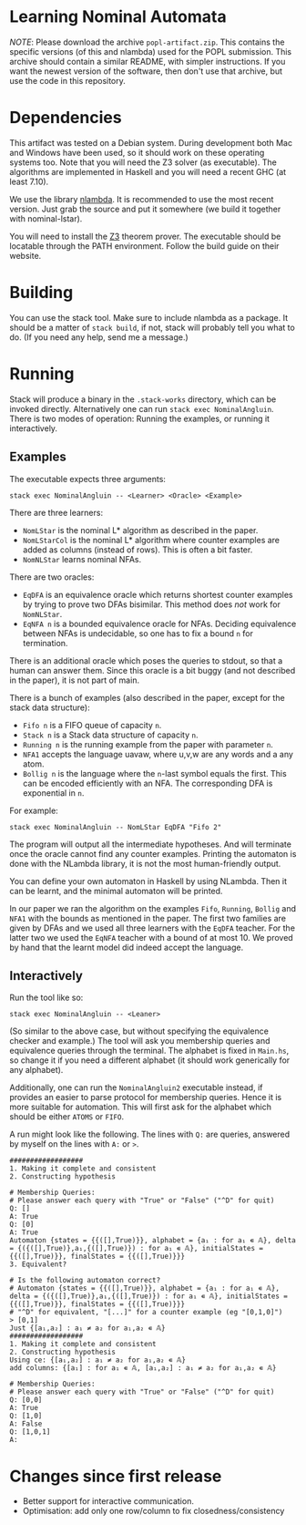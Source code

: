 Learning Nominal Automata
=========================

*NOTE*: Please download the archive `popl-artifact.zip`. This contains the
specific versions (of this and nlambda) used for the POPL submission.
This archive should contain a similar README, with simpler instructions.
If you want the newest version of the software, then don't use that
archive, but use the code in this repository.


# Dependencies

This artifact was tested on a Debian system. During development both Mac and
Windows have been used, so it should work on these operating systems too. Note
that you will need the Z3 solver (as executable). The algorithms are
implemented in Haskell and you will need a recent GHC (at least 7.10).

We use the library [nlambda](https://github.com/szynwelski/nlambda). It
is recommended to use the most recent version. Just grab the source and
put it somewhere (we build it together with nominal-lstar).

You will need to install the [Z3](https://github.com/Z3Prover/z3) theorem
prover. The executable should be locatable through the PATH environment.
Follow the build guide on their website.


# Building

You can use the stack tool. Make sure to include nlambda as a package.
It should be a matter of `stack build`, if not, stack will probably
tell you what to do. (If you need any help, send me a message.)


# Running

Stack will produce a binary in the `.stack-works` directory, which can
be invoked directly. Alternatively one can run `stack exec NominalAngluin`.
There is two modes of operation: Running the examples, or running it
interactively.

## Examples

The executable expects three arguments:

```
stack exec NominalAngluin -- <Learner> <Oracle> <Example>
```

There are three learners:
- `NomLStar` is the nominal L* algorithm as described in the paper.
- `NomLStarCol` is the nominal L* algorithm where counter examples are added
  as columns (instead of rows). This is often a bit faster.
- `NomNLStar` learns nominal NFAs.

There are two oracles:
- `EqDFA` is an equivalence oracle which returns shortest counter examples by
  trying to prove two DFAs bisimilar. This method does *not* work for
  `NomNLStar`.
- `EqNFA n` is a bounded equivalence oracle for NFAs. Deciding equivalence
  between NFAs is undecidable, so one has to fix a bound `n` for termination.

There is an additional oracle which poses the queries to stdout, so that a
human can answer them. Since this oracle is a bit buggy (and not described
in the paper), it is not part of main.

There is a bunch of examples (also described in the paper, except for the
stack data structure):
- `Fifo n` is a FIFO queue of capacity `n`.
- `Stack n` is a Stack data structure of capacity `n`.
- `Running n` is the running example from the paper with parameter `n`.
- `NFA1` accepts the language uavaw, where u,v,w are any words and a any atom.
- `Bollig n` is the language where the `n`-last symbol equals the first. This
  can be encoded efficiently with an NFA. The corresponding DFA is exponential
  in `n`.

For example:
```
stack exec NominalAngluin -- NomLStar EqDFA "Fifo 2"
```

The program will output all the intermediate hypotheses. And will terminate
once the oracle cannot find any counter examples. Printing the automaton is
done with the NLambda library, it is not the most human-friendly output.

You can define your own automaton in Haskell by using NLambda. Then it can be
learnt, and the minimal automaton will be printed.

In our paper we ran the algorithm on the examples `Fifo`, `Running`, `Bollig`
and `NFA1` with the bounds as mentioned in the paper. The first two families
are given by DFAs and we used all three learners with the `EqDFA` teacher.
For the latter two we used the `EqNFA` teacher with a bound of at most 10.
We proved by hand that the learnt model did indeed accept the language.

## Interactively

Run the tool like so:
```
stack exec NominalAngluin -- <Leaner>
```
(So similar to the above case, but without specifying the equivalence
checker and example.) The tool will ask you membership queries and
equivalence queries through the terminal. The alphabet is fixed in
`Main.hs`, so change it if you need a different alphabet (it should
work generically for any alphabet).

Additionally, one can run the `NominalAngluin2` executable instead,
if provides an easier to parse protocol for membership queries. Hence
it is more suitable for automation. This will first ask for the alphabet
which should be either `ATOMS` or `FIFO`.

A run might look like the following. The lines with `Q:` are queries,
answered by myself on the lines with `A:` or `>`.
```
##################
1. Making it complete and consistent
2. Constructing hypothesis

# Membership Queries:
# Please answer each query with "True" or "False" ("^D" for quit)
Q: []
A: True
Q: [0]
A: True
Automaton {states = {{([],True)}}, alphabet = {a₁ : for a₁ ∊ 𝔸}, delta = {({([],True)},a₁,{([],True)}) : for a₁ ∊ 𝔸}, initialStates = {{([],True)}}, finalStates = {{([],True)}}}
3. Equivalent? 

# Is the following automaton correct?
# Automaton {states = {{([],True)}}, alphabet = {a₁ : for a₁ ∊ 𝔸}, delta = {({([],True)},a₁,{([],True)}) : for a₁ ∊ 𝔸}, initialStates = {{([],True)}}, finalStates = {{([],True)}}}
# "^D" for equivalent, "[...]" for a counter example (eg "[0,1,0]")
> [0,1]
Just {[a₁,a₂] : a₁ ≠ a₂ for a₁,a₂ ∊ 𝔸}
##################
1. Making it complete and consistent
2. Constructing hypothesis
Using ce: {[a₁,a₂] : a₁ ≠ a₂ for a₁,a₂ ∊ 𝔸}
add columns: {[a₁] : for a₁ ∊ 𝔸, [a₁,a₂] : a₁ ≠ a₂ for a₁,a₂ ∊ 𝔸}

# Membership Queries:
# Please answer each query with "True" or "False" ("^D" for quit)
Q: [0,0]
A: True
Q: [1,0]
A: False
Q: [1,0,1]
A: 
```

# Changes since first release

* Better support for interactive communication.
* Optimisation: add only one row/column to fix closedness/consistency

